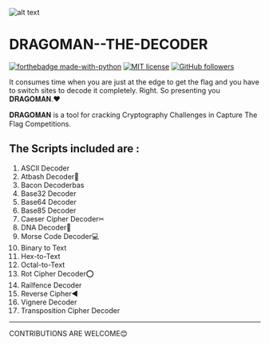 ![alt text](https://github.com/Bl4cKc34sEr/Dragoman--The-Decoder/blob/master/.github/workflows/d.PNG?raw=true)
  
# DRAGOMAN--THE-DECODER

[![forthebadge made-with-python](http://ForTheBadge.com/images/badges/made-with-python.svg)](https://www.python.org/) 
[![MIT license](https://img.shields.io/badge/License-MIT-blue.svg)](https://lbesson.mit-license.org/) 
[![GitHub followers](https://img.shields.io/github/followers/Bl4cKc34sEr.svg?style=social&label=Follow&maxAge=2592000)](https://github.com/Bl4cKc34sEr?tab=followers)


It consumes time when you are just at the edge to get the flag and you have to switch sites to decode it completely. Right.
So presenting you 𝐃𝐑𝐀𝐆𝐎𝐌𝐀𝐍.❤

𝐃𝐑𝐀𝐆𝐎𝐌𝐀𝐍 is a tool for cracking Cryptography Challenges in Capture The Flag Competitions.

The Scripts included are :
--------------------------------
1. ASCII Decoder
2. Atbash Decoder🎳
3. Bacon Decoderbas
4. Base32 Decoder
5. Base64 Decoder
6. Base85 Decoder
7. Caeser Cipher Decoder✂
8. DNA Decoder🧬
9. Morse Code Decoder💻
10. Binary to Text 
11. Hex-to-Text
12. Octal-to-Text
13. Rot Cipher Decoder⭕
14. Railfence Decoder
15. Reverse Cipher◀
16. Vignere Decoder
17. Transposition Cipher Decoder
--------------------------------------
CONTRIBUTIONS ARE WELCOME😊
